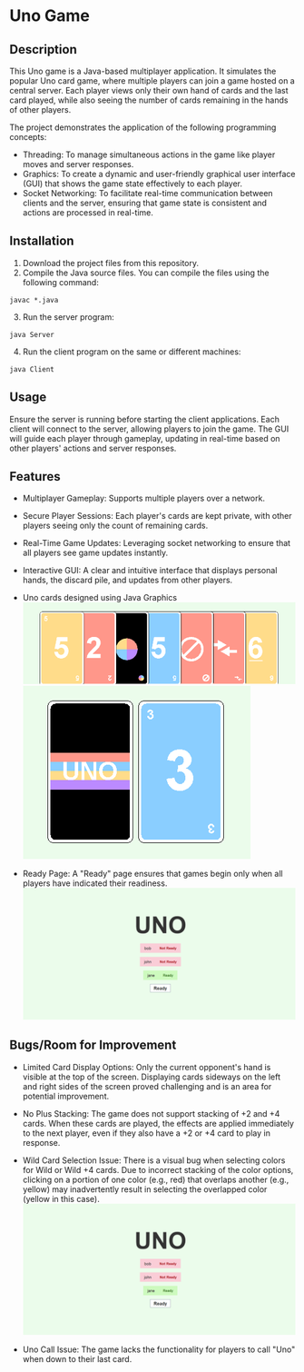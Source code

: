 # Uno Game

## Description

This Uno game is a Java-based multiplayer application. It simulates the popular Uno card game, where multiple players can join a game hosted on a central server. Each player views only their own hand of cards and the last card played, while also seeing the number of cards remaining in the hands of other players.

The project demonstrates the application of the following programming concepts:

* Threading: To manage simultaneous actions in the game like player moves and server responses.
* Graphics: To create a dynamic and user-friendly graphical user interface (GUI) that shows the game state effectively to each player.
* Socket Networking: To facilitate real-time communication between clients and the server, ensuring that game state is consistent and actions are processed in real-time.

## Installation

1. Download the project files from this repository.
2. Compile the Java source files. You can compile the files using the following command:

```
javac *.java
```

3. Run the server program:

```
java Server
```
4. Run the client program on the same or different machines:

```
java Client
```

## Usage
Ensure the server is running before starting the client applications. Each client will connect to the server, allowing players to join the game. The GUI will guide each player through gameplay, updating in real-time based on other players' actions and server responses.

## Features

* Multiplayer Gameplay: Supports multiple players over a network.

* Secure Player Sessions: Each player's cards are kept private, with other players seeing only the count of remaining cards.

* Real-Time Game Updates: Leveraging socket networking to ensure that all players see game updates instantly.

* Interactive GUI: A clear and intuitive interface that displays personal hands, the discard pile, and updates from other players.

* Uno cards designed using Java Graphics
![Uno Cards](images/cards.png)
![Uno Cards Back](images/cardBack.png)

* Ready Page: A "Ready" page ensures that games begin only when all players have indicated their readiness.
![Ready Page](images/ready.png)

## Bugs/Room for Improvement

* Limited Card Display Options: Only the current opponent's hand is visible at the top of the screen. Displaying cards sideways on the left and right sides of the screen proved challenging and is an area for potential improvement.

* No Plus Stacking: The game does not support stacking of +2 and +4 cards. When these cards are played, the effects are applied immediately to the next player, even if they also have a +2 or +4 card to play in response.

* Wild Card Selection Issue: There is a visual bug when selecting colors for Wild or Wild +4 cards. Due to incorrect stacking of the color options, clicking on a portion of one color (e.g., red) that overlaps another (e.g., yellow) may inadvertently result in selecting the overlapped color (yellow in this case).
![Wild Cards Bug](images/ready.png)

* Uno Call Issue: The game lacks the functionality for players to call "Uno" when down to their last card.